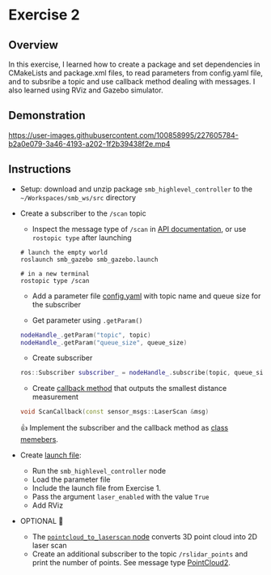# Exercise 2

## Overview

In this exercise, I learned how to create a package and set dependencies in CMakeLists and package.xml files, to read parameters from config.yaml file, and to subsribe a topic and use callback method dealing with messages. I also learned using RViz and Gazebo simulator.

## Demonstration



https://user-images.githubusercontent.com/100858995/227605784-b2a0e079-3a46-4193-a202-1f2b39438f2e.mp4



## Instructions
- Setup: download and unzip package `smb_highlevel_controller` to the `~/Workspaces/smb_ws/src` directory
- Create a subscriber to the `/scan` topic

  - Inspect the message type of `/scan` in [API documentation](http://docs.ros.org/en/melodic/api/sensor_msgs/html/msg/LaserScan.html), or use `rostopic type` 
after launching


  ```shell
  # launch the empty world
  roslaunch smb_gazebo smb_gazebo.launch
  
  # in a new terminal
  rostopic type /scan
  ```
  
  - Add a parameter file [config.yaml](https://github.com/Perian-Yan/Introduction-to-ROS/blob/36cbe4b5c018e1c7269894053d80dc6c9d76f237/Exercise%202/smb_highlevel_controller/config/config.yaml) with topic name and queue size for the subscriber
  
  - Get parameter using `.getParam()`
  
  ```cpp
  nodeHandle_.getParam("topic", topic)
  nodeHandle_.getParam("queue_size", queue_size)
  ```
  
  - Create subscriber
  
  ```cpp
  ros::Subscriber subscriber_ = nodeHandle_.subscribe(topic, queue_size, &SmbHighlevelController::ScanCallback, this);
  ```
  
  - Create [callback method](https://github.com/Perian-Yan/Introduction-to-ROS/blob/36cbe4b5c018e1c7269894053d80dc6c9d76f237/Exercise%202/smb_highlevel_controller/src/SmbHighlevelController.cpp#L29) that outputs the smallest distance measurement
  
  ```cpp
  void ScanCallback(const sensor_msgs::LaserScan &msg)
  ```
  
    👍 Implement the subscriber and the callback method as [class memebers](https://github.com/Perian-Yan/Introduction-to-ROS/blob/36cbe4b5c018e1c7269894053d80dc6c9d76f237/Exercise%202/smb_highlevel_controller/include/smb_highlevel_controller/SmbHighlevelController.hpp#L28-L34). 

- Create [launch file](https://github.com/Perian-Yan/Introduction-to-ROS/blob/36cbe4b5c018e1c7269894053d80dc6c9d76f237/Exercise%202/smb_highlevel_controller/launch/smb_highlevel_controller_node.launch):
  - Run the `smb_highlevel_controller` node
  - Load the parameter file
  - Include the launch file from Exercise 1. 
  - Pass the argument `laser_enabled` with the value `True`
  - Add RViz
  
- OPTIONAL :clap:
  - The [`pointcloud_to_laserscan` node](http://wiki.ros.org/pointcloud_to_laserscan) converts 3D point cloud into 2D laser scan
  - Create an additional subscriber to the topic `/rslidar_points` and print the number of points. See message type [PointCloud2](http://docs.ros.org/en/melodic/api/sensor_msgs/html/msg/PointCloud2.html).

